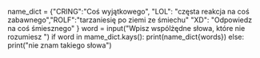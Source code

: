 name_dict = {"CRING":"Coś wyjątkowego",
              "LOL": "częsta reakcja na  coś zabawnego","ROLF":"tarzaniesię po ziemi ze śmiechu"
              "XD": "Odpowiedz na coś śmiesznego"   }
word = input("Wpisz wspólżędne słowa, które nie rozumiesz ")
if word in mame_dict.kays():
    print(name_dict{words})
else:
    print("nie znam takiego słowa")     
